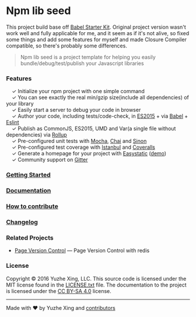 # Npm lib seed

This project build base off [Babel Starter Kit](https://github.com/kriasoft/babel-starter-kit).
Original project version wasn't work well and fully applicable for me, and it seem as if it's not alive, so fixed some things and add some features for myself and made Closure Compiler compatible, so there's probably some differences.

> Npm lib seed is a project template for helping you easily bundle/debug/test/publish your Javascript libraries

### Features

&nbsp; &nbsp; ✓ Initialize your npm project with one simple command<br>
&nbsp; &nbsp; ✓ You can see exactly the real min/gzip size(include all dependencies) of your library<br>
&nbsp; &nbsp; ✓ Easily start a server to debug your code in browser<br>
&nbsp; &nbsp; ✓ Author your code, including tests/code-check, in [ES2015](https://babeljs.io/docs/learn-es2015/) + via [Babel](http://babeljs.io/) + [Eslint](http://eslint.org/)<br>
&nbsp; &nbsp; ✓ Publish as CommonJS, ES2015, UMD and Var(a single file without dependencies) via [Rollup](http://rollupjs.org/)<br>
&nbsp; &nbsp; ✓ Pre-configured unit tests with [Mocha](http://mochajs.org/), [Chai](http://chaijs.com/) and [Sinon](http://sinonjs.org/)<br>
&nbsp; &nbsp; ✓ Pre-configured test coverage with [Istanbul](https://github.com/gotwarlost/istanbul) and [Coveralls](https://coveralls.io/)<br>
&nbsp; &nbsp; ✓ Generate a homepage for your project with [Easystatic](https://easystatic.com) ([demo](http://www.kriasoft.com/babel-starter-kit/))<br>
&nbsp; &nbsp; ✓  Community support on [Gitter](https://gitter.im/4f2e/npm-lib-seed)

### [Getting Started](https://github.com/4f2e/npm-lib-seed/blob/master/template/docs/getting-started.md)

### [Documentation](https://github.com/4f2e/npm-lib-seed/tree/master/template/docs)


### [How to contribute](https://github.com/4f2e/npm-lib-seed/blob/master/template/CONTRIBUTING.md)


### [Changelog](https://github.com/4f2e/npm-lib-seed/blob/master/template/CHANGELOG.md)


### Related Projects

* [Page Version Control](https://github.com/4f2e/pvc) — Page Version Control with redis


### License

Copyright © 2016 Yuzhe Xing, LLC. This source code is licensed under the MIT license found in
the [LICENSE.txt](https://github.com/4f2e/npm-lib-seed/blob/master/template/LICENSE.txt) file.
The documentation to the project is licensed under the [CC BY-SA 4.0](http://creativecommons.org/licenses/by-sa/4.0/)
license.

---
Made with ♥ by Yuzhe Xing and [contributors](https://github.com/4f2e/npm-lib-seed/graphs/contributors)
